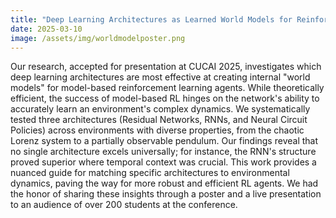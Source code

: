 ```yaml
---
title: "Deep Learning Architectures as Learned World Models for Reinforcement Learning Agents"
date: 2025-03-10
image: /assets/img/worldmodelposter.png
---
```


Our research, accepted for presentation at CUCAI 2025, investigates which deep learning architectures are most effective at creating internal "world models" for model-based reinforcement learning agents. While theoretically efficient, the success of model-based RL hinges on the network's ability to accurately learn an environment's complex dynamics. We systematically tested three architectures (Residual Networks, RNNs, and Neural Circuit Policies) across environments with diverse properties, from the chaotic Lorenz system to a partially observable pendulum. Our findings reveal that no single architecture excels universally; for instance, the RNN's structure proved superior where temporal context was crucial. This work provides a nuanced guide for matching specific architectures to environmental dynamics, paving the way for more robust and efficient RL agents. We had the honor of sharing these insights through a poster and a live presentation to an audience of over 200 students at the conference.

